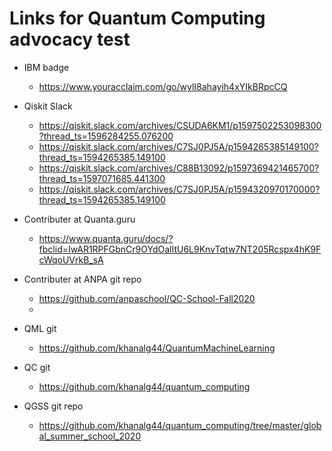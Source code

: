 # Links for Quantum Computing advocacy test

* IBM badge
    * https://www.youracclaim.com/go/wylI8ahayih4xYIkBRpcCQ

* Qiskit Slack
    * https://qiskit.slack.com/archives/CSUDA6KM1/p1597502253098300?thread_ts=1596284255.076200
    * https://qiskit.slack.com/archives/C7SJ0PJ5A/p1594265385149100?thread_ts=1594265385.149100
    * https://qiskit.slack.com/archives/C88B13092/p1597369421465700?thread_ts=1597071685.441300
    * https://qiskit.slack.com/archives/C7SJ0PJ5A/p1594320970170000?thread_ts=1594265385.149100

* Contributer at Quanta.guru
    * https://www.quanta.guru/docs/?fbclid=IwAR1RPFGbnCr9OYdOalItU6L9KnvTqtw7NT205Rcspx4hK9FcWqoUVrkB_sA

* Contributer at ANPA git repo
    * https://github.com/anpaschool/QC-School-Fall2020
    * 
* QML git
    * https://github.com/khanalg44/QuantumMachineLearning

* QC git
    * https://github.com/khanalg44/quantum_computing

* QGSS git repo 
    * https://github.com/khanalg44/quantum_computing/tree/master/global_summer_school_2020 



